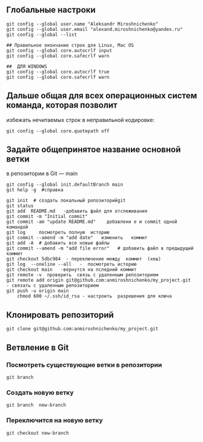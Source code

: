 ##  Глобальные настроки

    git config --global user.name "Aleksandr Miroshnichenko"
    git config --global user.email "alexand.miroshnichenko@yandex.ru"
    git config --global --list 

    ## Правильное окончание строк для Linux, Mac OS
    git config --global core.autocrlf input 
    git config --global core.safecrlf warn
    
    ##  ДЛЯ WINDOWS  
    git config --global core.autocrlf true
    git config --global core.safecrlf warn

## Дальше общая для всех операционных систем команда, которая позволит
избежать нечитаемых строк в неправильной кодировке:

    git config --global core.quotepath off

## Задайте общепринятое название основной ветки
в репозитории в Git — main

    git config --global init.defaultBranch main
    git help -g  #справка    	

    git init  # создать локальный ропозиторийgit
    git status
    git add  README.md   -добавить файл для отслеживания
    git commit -m "Initial commit"
    git commit -am "update README.md"    добавлени е и commit одной командой 
    git log     посмотреть полную  историю 
    git commit --amend -m "add date"   изменить   коммит 
    git add -A  # добавить все новые файлы
    git commit --amend -m "add file error"   # добавить файл в предыдущий коммит
    git checkout 5dbc984  - переключение между  коммит  (хеш)
    git log  --oneline --all   -  посмотреть историю 
    git checkout main   -вернутся на пследний коммит
    git remote -v  проверить  связь с удаленным репозиторием
    git remote add origin git@github.com:anmiroshnichenko/my_project.git     - связать с удаленным репозиторием
    git push -u origin main   
		chmod 600 ~/.ssh/id_rsa - настроить  разрешения для ключа 
## Клонировать репозиторий
	git clone git@github.com:anmiroshnichenko/my_project.git	
## Ветвление в Git
  ### Посмотреть существующие ветки в репозитории
	git branch
  ### Создать новую ветку 
	git branch  new-branch  
  ### Переключится на новую ветку
	git checkout new-branch 
